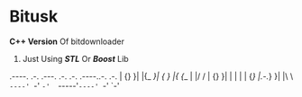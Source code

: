 # Bitusk
**C++ Version** Of bitdownloader

1. Just Using ***STL*** Or ***Boost*** Lib



.----. .-. .---. .-. .-. .----..-. .-.
| {}  }| |{_   _}| { } |{ {__  | |/ / 
| {}  }| |  | |  | {_} |.-._} }| |\ \ 
`----' `-'  `-'  `-----'`----' `-' `-'
